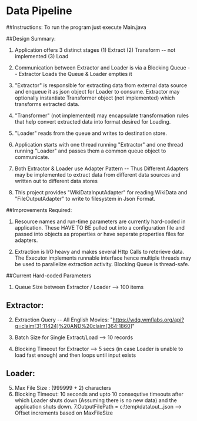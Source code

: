# Data Pipeline

##Instructions:
    To run the program just execute Main.java
  
##Design Summary:
1. Application offers 3 distinct stages 
    (1) Extract 
    (2) Transform -- not implemented 
    (3) Load

2. Communication between Extractor and Loader is via a Blocking Queue 
    -- Extractor Loads the Queue & Loader empties it
      
3. "Extractor" is responsible for extracting data from external data source 
    and enqueue it as json object for Loader to consume. Extractor may optionally instantiate 
    Transformer object (not implemented) which transforms extracted data.
      
4. "Transformer" (not implemented) may encapsulate transformation rules that help 
    convert extracted data into format desired for Loading.
      
5. "Loader" reads from the queue and writes to destination store.
      
6. Application starts with one thread running "Extractor" and one thread running "Loader" and passes them a common queue object to communicate.

7. Both Extractor & Loader use Adapter Pattern -- Thus Different Adapters may be 
    implemented to extract data from different data sources and written out to different data stores
      
8. This project provides "WikiDataInputAdapter" for reading WikiData and "FileOutputAdapter" 
    to write to filesystem in Json Format.
      
##Improvements Required:
1. Resource names and run-time parameters are currently hard-coded in application. 
  These HAVE TO BE pulled out into a configuration file and passed into objects as properties
  or have seperate properties files for adapters.
      
2. Extraction is I/O heavy and makes several Http Calls to reterieve data. 
  The Executor implements runnable interface hence multiple threads may be used to parallelize 
  extraction activity. Blocking Queue is thread-safe.

##Current Hard-coded Parameters
1. Queue Size between Extractor / Loader --> 100 items
      
Extractor:
-----------
2. Extraction Query -- All English Movies: 
    "https://wdq.wmflabs.org/api?q=claim[31:11424]%20AND%20claim[364:1860]"

3. Batch Size for Single Extract/Load --> 10 records

4. Blocking Timeout for Extractor --> 5 secs (in case Loader is unable to load fast enough) 
        and then loops until input exists
      
Loader:
--------
5. Max File Size : (999999 + 2) characters 
6. Blocking Timeout: 10 seconds and upto 10 consequtive timeouts 
    after which Loader shuts down (Assuming there is no new data) and the application shuts down.
7.OutputFilePath = c:\temp\data\out_<offset>.json --> Offset increments based on MaxFileSize
      

